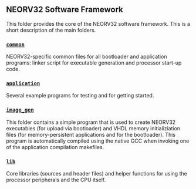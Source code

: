 ## NEORV32 Software Framework

This folder provides the core of the NEORV32 software framework. This is a short description of the main folders.
### [`common`](https://github.com/stnolting/neorv32/tree/master/sw/common)

NEORV32-specific common files for all bootloader and application programs: linker script for executable generation and
processor start-up code.

### [`application`](https://github.com/stnolting/neorv32/tree/master/sw/example)

Several example programs for testing and for getting started.

### [`image_gen`](https://github.com/stnolting/neorv32/tree/master/sw/image_gen)

This folder contains a simple program that is used to create NEORV32 executables (for upload via bootloader) and VHDL memory
initializiation files (for memory-persistent applications and for the bootloader). This program is automatically compiled using
the native GCC when invoking one of the application compilation makefiles.

### [`lib`](https://github.com/stnolting/neorv32/tree/master/sw/lib)

Core libraries (sources and header files) and helper functions for using the processor peripherals and the CPU itself.
<!--  -->